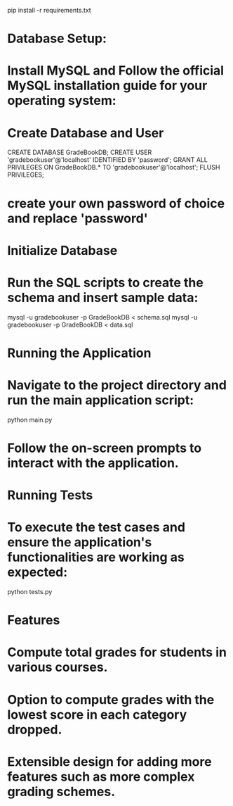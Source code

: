 <!-- # Grade Book System

The Grade Book System is a database-driven application designed to manage and compute student grades for various courses. The system supports multiple grading categories per course and offers functionalities for advanced grade computations, including the option to drop the lowest score in each category.

## Project Structure

 schema.sql # SQL script to create database schema.
 data.sql # SQL script to insert sample data into the database.
 queries.py # Python module containing functions to execute database queries.
 compute_grades.py # Python module for computing student grades.
 main.py # Main Python script for running the application and user interaction.
 tests.py # Python script for running tests on the application functionalities.
 requirements.txt # File listing all the necessary Python dependencies.
 README.md # Documentation for setting up and using the application.

## Setup Instructions

### Dependencies

To run this project, ensure you have the following installed:
- Python (3.6 or later)
- MySQL
- pip packages: Install the required Python packages using pip:

```bash -->
pip install -r requirements.txt 

# Database Setup:
# Install MySQL and Follow the official MySQL installation guide for your operating system:
# Create Database and User

CREATE DATABASE GradeBookDB;
CREATE USER 'gradebookuser'@'localhost' IDENTIFIED BY 'password';
GRANT ALL PRIVILEGES ON GradeBookDB.* TO 'gradebookuser'@'localhost';
FLUSH PRIVILEGES;

# create your own password of choice and replace 'password'

# Initialize Database
# Run the SQL scripts to create the schema and insert sample data:

mysql -u gradebookuser -p GradeBookDB < schema.sql
mysql -u gradebookuser -p GradeBookDB < data.sql

# Running the Application
# Navigate to the project directory and run the main application script:

python main.py

# Follow the on-screen prompts to interact with the application.

# Running Tests
# To execute the test cases and ensure the application's functionalities are working as expected:

python tests.py

# Features
# Compute total grades for students in various courses.
# Option to compute grades with the lowest score in each category dropped.
# Extensible design for adding more features such as more complex grading schemes.
